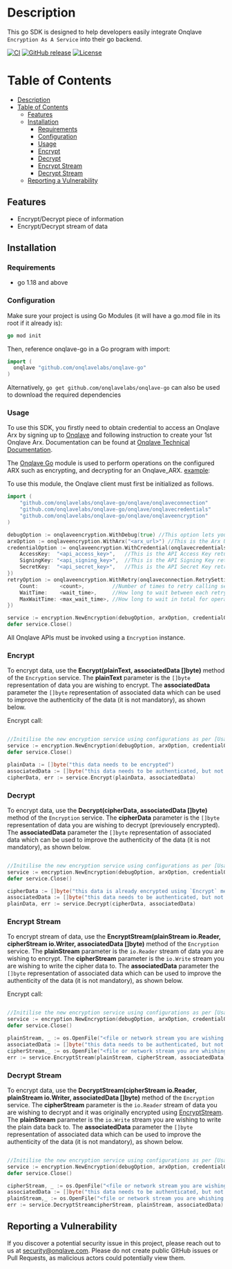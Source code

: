 # Description
This go SDK is designed to help developers easily integrate Onqlave `Encryption As A Service` into their go backend.

[![CI](https://img.shields.io/static/v1?label=CI&message=passing&color=green?style=plastic&logo=github)](https://github.com/onqlavelabs/onqlave-go/actions)
[![GitHub release](https://img.shields.io/github/v/release/onqlavelabs/onqlave-go.svg)](https://github.com/onqlavelabs/onqlave-go/releases)
[![License](https://img.shields.io/github/license/onqlavelabs/onqlave-go)](https://github.com/onqlavelabs/onqlave-go/blob/main/LICENSE)


# Table of Contents

- [Description](#description)
- [Table of Contents](#table-of-contents)
	- [Features](#features)
	- [Installation](#installation)
		- [Requirements](#requirements)
		- [Configuration](#configuration)
		- [Usage](#usage)
		- [Encrypt](#encrypt)
		- [Decrypt](#decrypt)
		- [Encrypt Stream](#encrypt-stream)
		- [Decrypt Stream](#decrypt-stream)
	- [Reporting a Vulnerability](#reporting-a-vulnerability)

## Features

- Encrypt/Decrypt piece of information
- Encrypt/Decrypt stream of data

## Installation

### Requirements
- go 1.18 and above

### Configuration

Make sure your project is using Go Modules (it will have a go.mod file in its root if it already is):

```go
go mod init
```

Then, reference onqlave-go in a Go program with import:

```go
import (
  onqlave "github.com/onqlavelabs/onqlave-go"
)
```
Alternatively, `go get github.com/onqlavelabs/onqlave-go` can also be used to download the required dependencies

### Usage

To use this SDK, you firstly need to obtain credential to access an Onqlave Arx by signing up to [Onqlave](https://onqlave.com) and following instruction to create your 1st Onqlave Arx. Documentation can be found at [Onqlave Technical Documentation](https://docs.onqlave.com).

The [Onqlave Go](https://github.com/onqlavelabs/onqlave-go) module is used to perform operations on the configured ARX such as encrypting, and decrypting for an Onqlave_ARX. [example](https://github.com/onqlavelabs/onqlave-go/blob/main/examples/main.go):

To use this module, the Onqlave client must first be initialized as follows.

```go
import (
	"github.com/onqlavelabs/onqlave-go/onqlave/onqlaveconnection"
	"github.com/onqlavelabs/onqlave-go/onqlave/onqlavecredentials"
	"github.com/onqlavelabs/onqlave-go/onqlave/onqlaveencryption"
)

debugOption := onqlaveencryption.WithDebug(true) //This option lets you choose whether to start SDK operation in debug mode to info mode
arxOption := onqlaveencryption.WithArx("<arx_url>") //This is the Arx URL retruned of the API Key created during setup. Keep in in a safe place.
credentialOption := onqlaveencryption.WithCredential(onqlavecredentials.Credential{
	AccessKey:  "<api_access_key>",   //This is the API Access Key returned of the API Key created during setup. Keep in in a safe place.
	SigningKey: "<api_signing_key>",  //This is the API Signing Key retruned of the API Key created during setup. Keep in in a safe place.
	SecretKey:  "<api_secret_key>",   //This is the API Secret Key retruned of the API Key created during setup. Keep in in a safe place.
})
retryOption := onqlaveencryption.WithRetry(onqlaveconnection.RetrySettings{
	Count:       <count>,         //Number of times to retry calling server endpoints in case of connection issue
	WaitTime:    <wait_time>,     //How long to wait between each retry
	MaxWaitTime: <max_wait_time>, //How long to wait in total for operation to finish
})

service := encryption.NewEncryption(debugOption, arxOption, credentialOption, retryOption)
defer service.Close()
```

All Onqlave APIs must be invoked using a `Encryption` instance.

### Encrypt

To encrypt data, use the **Encrypt(plainText, associatedData []byte)** method of the `Encryption` service. The **plainText** parameter is the `[]byte` representation of data you are wishing to encrypt. The **associatedData** parameter the `[]byte` representation of associated data which can be used to improve the authenticity of the data (it is not mandatory), as shown below.

Encrypt call:

```go

//Initilise the new encryption service using configurations as per [Usage]
service := encryption.NewEncryption(debugOption, arxOption, credentialOption, retryOption)
defer service.Close()

plainData := []byte("this data needs to be encrypted")
associatedData := []byte("this data needs to be authenticated, but not encrypted") //This can be an arbitrary piece of information you can use to for added security purpose.
cipherData, err := service.Encrypt(plainData, associatedData)
```


### Decrypt
To encrypt data, use the **Decrypt(cipherData, associatedData []byte)** method of the `Encryption` service. The **cipherData** parameter is the `[]byte` representation of data you are wishing to decrypt (previousely encrypted). The **associatedData** parameter the `[]byte` representation of associated data which can be used to improve the authenticity of the data (it is not mandatory), as shown below.

```go

//Initilise the new encryption service using configurations as per [Usage]
service := encryption.NewEncryption(debugOption, arxOption, credentialOption, retryOption)
defer service.Close()

cipherData := []byte("this data is already encrypted using `Encrypt` method")
associatedData := []byte("this data needs to be authenticated, but not encrypted") //This can be an arbitrary piece of information you can use to for added security purpose.
plainData, err := service.Decrypt(cipherData, associatedData)
```

### Encrypt Stream

To encrypt stream of data, use the **EncryptStream(plainStream io.Reader, cipherStream io.Writer, associatedData []byte)** method of the `Encryption` service. The **plainStream** parameter is the `io.Reader` stream of data you are wishing to encrypt. The **cipherStream** parameter is the `io.Write` stream you are wishing to write the cipher data to. The **associatedData** parameter the `[]byte` representation of associated data which can be used to improve the authenticity of the data (it is not mandatory), as shown below.

Encrypt call:

```go

//Initilise the new encryption service using configurations as per [Usage]
service := encryption.NewEncryption(debugOption, arxOption, credentialOption, retryOption)
defer service.Close()

plainStream, _ := os.OpenFile("<file or network stream you are wishing to encrypt>", os.O_RDONLY, 0666)
associatedData := []byte("this data needs to be authenticated, but not encrypted") //This can be an arbitrary piece of information you can use to for added security purpose.
cipherStream,_ := os.OpenFile("<file or network stream you are whishing to stream the encrypted data to>", os.O_WRONLY, 0666)
err := service.EncryptStream(plainStream, cipherStream, associatedData)
```


### Decrypt Stream
To encrypt data, use the **DecryptStream(cipherStream io.Reader, plainStream io.Writer, associatedData []byte)** method of the `Encryption` service. The **cipherStream** parameter is the `io.Reader` stream of data you are wishing to decrypt and it was originally encrypted using [EncryptStream](#decrypt-stream). The **plainStream** parameter is the `io.Write` stream you are wishing to write the plain data back to. The **associatedData** parameter the `[]byte` representation of associated data which can be used to improve the authenticity of the data (it is not mandatory), as shown below.

```go

//Initilise the new encryption service using configurations as per [Usage]
service := encryption.NewEncryption(debugOption, arxOption, credentialOption, retryOption)
defer service.Close()

cipherStream, _ := os.OpenFile("<file or network stream you are wishing to decrypt>", os.O_RDONLY, 0666)
associatedData := []byte("this data needs to be authenticated, but not encrypted") //This can be an arbitrary piece of information you can use to for added security purpose.
plainStream,_ := os.OpenFile("<file or network stream you are whishing to stream the decrypted data to>", os.O_WRONLY, 0666)
err := service.DecryptStreamcipherStream, plainStream, associatedData)
```

## Reporting a Vulnerability

If you discover a potential security issue in this project, please reach out to us at security@onqlave.com. Please do not create public GitHub issues or Pull Requests, as malicious actors could potentially view them.
